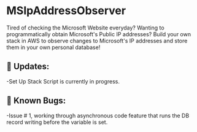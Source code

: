 # MSIpAddressObserver

Tired of checking the Microsoft Website everyday? Wanting to programmatically obtain Microsoft's Public IP addresses?
Build your own stack in AWS to observe changes to Microsoft's IP addresses and store them in your own personal database!

## :page_with_curl: Updates:
-Set Up Stack Script is currently in progress.

## :bug: Known Bugs:
-Issue # 1, working through asynchronous code feature that runs the DB record writing before the variable is set.